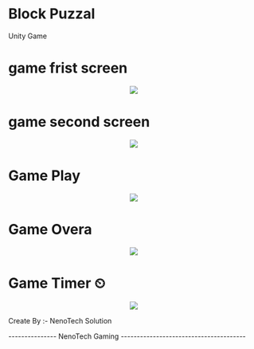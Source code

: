 # Block Puzzal
 Unity Game 
 
# game frist screen  
<p align="center">
  <img  src="https://github.com/NirajItaliya/Block-Puzzal/blob/master/SC%20for%20game/1.PNG">
</p>

# game second screen  
<p align="center">
  <img  src="https://github.com/NirajItaliya/Block-Puzzal/blob/master/SC%20for%20game/2.PNG">
</p>

# Game Play 
<p align="center">
  <img  src="https://github.com/NirajItaliya/Block-Puzzal/blob/master/SC%20for%20game/3.PNG">
</p>

# Game Overa 
<p align="center">
  <img  src="https://github.com/NirajItaliya/Block-Puzzal/blob/master/SC%20for%20game/4.PNG">
</p>

# Game Timer ⏲ 
<p align="center">
  <img  src="https://github.com/NirajItaliya/Block-Puzzal/blob/master/SC%20for%20game/5.PNG">
</p>


Create By :- NenoTech Solution 

--------------- NenoTech Gaming ---------------------------------------
